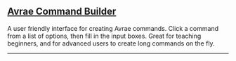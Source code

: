 ## <a href="https://avrae-ui.netlify.app/" target="_blank">Avrae Command Builder</a>

A user friendly interface for creating Avrae commands. Click a command from a list of options, then fill in the input boxes. Great for teaching beginners, and for advanced users to create long commands on the fly.

---
